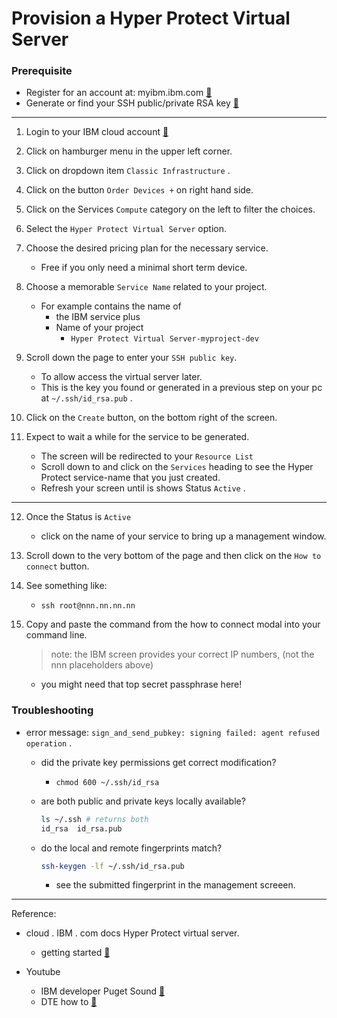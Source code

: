 # Provision a Hyper Protect Virtual Server

### Prerequisite
* Register for an account at: myibm.ibm.com [:link:](https://myibm.ibm.com)
* Generate or find your SSH public/private RSA key [:link:](https://github.com/IBM-Developer-Puget-Sound/curtain-raiser/blob/master/how_to/ssh/keygen/README.md)
----

1. Login to your IBM cloud account [:link:](https://cloud.ibm.com/login)

2. Click on hamburger menu in the upper left corner.

3. Click on dropdown item `Classic Infrastructure` .

4. Click on the button `Order Devices +` on right hand side.

5. Click on the Services `Compute` category on the left to
   filter the choices.

6. Select the `Hyper Protect Virtual Server` option.

7. Choose the desired pricing plan for the necessary service.
   * Free if you only need a minimal short term device.

8. Choose a memorable `Service Name` related to your project.
   * For example contains the name of
     * the IBM service plus
     * Name of your project
       * `Hyper Protect Virtual Server-myproject-dev`

9. Scroll down the page to enter your `SSH public key`.
   * To allow access the virtual server later.
   * This is the key you found or generated in a previous step on your pc at `~/.ssh/id_rsa.pub` .

10. Click on the `Create` button, on the bottom right of the screen.

11. Expect to wait a while for the service to be generated.
    * The screen will be redirected to your `Resource List`
    * Scroll down to and click on the  `Services` heading to see the Hyper Protect service-name that you just created.
    * Refresh your screen until is shows Status `Active` .

----

12.  Once the Status is `Active`
     * click on the name of your service to bring up a management window.

13.  Scroll down to the very bottom of the page and then click on the `How to connect` button.

14.  See something like:
     * `ssh root@nnn.nn.nn.nn`

15.  Copy and paste the command from the how to connect modal into your command line.
     > note: the IBM screen provides your correct IP numbers, (not the nnn placeholders above)

     * you might need that top secret passphrase here!

### Troubleshooting

* error message: `sign_and_send_pubkey: signing failed: agent refused operation` .

  * did the private key permissions get correct modification?
    * `chmod 600 ~/.ssh/id_rsa`

  * are both public and private keys locally available?
    ```bash
    ls ~/.ssh # returns both
    id_rsa  id_rsa.pub 
    ```

  * do the local and remote fingerprints match?
    ```bash
    ssh-keygen -lf ~/.ssh/id_rsa.pub
    ```
    * see the submitted fingerprint in the management screeen.

----

Reference: 
* cloud . IBM . com docs Hyper Protect virtual server.
  * getting started [:link:](https://cloud.ibm.com/docs/services/hp-virtual-servers?topic=hp-virtual-servers-getting-started)

* Youtube
  * IBM developer Puget Sound [:link:](https://youtu.be/2CcAw58FDEI)
  * DTE how to [:link:](https://youtu.be/GlP-w-vsPmc)
